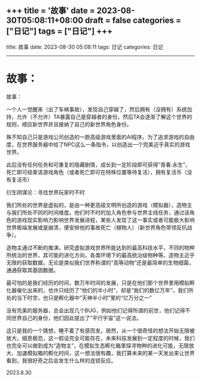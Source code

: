 +++
title = '故事'
date = 2023-08-30T05:08:11+08:00
draft = false
categories = ["日记"]
tags = ["日记"]
+++
---
title: 故事
date: 2023-08-30 05:08:11
tags: 日记
categories: 日记

---

# 故事：

故事：

一个人一觉醒来（出了车祸事故），发现自己穿越了，然后拥有（没拥有）系统加持，允许（不允许）TA暴露自己是穿越者的身份，然后TA会逐渐了解这个世界的规则，顺应新世界并且接纳了自己的新世界角色身份。

殊不知自己只是游戏公司创造的一款高级游戏里面的AI程序，为了追求游戏的自由度，在世界服务器中给了NPC这么一条指令，以创造出一个完美近乎真实的游戏世界。

此后没有任何任务和可重复的隐藏剧情，成长到一定阶段即可获得“青春.永生”，死亡即可结束该游戏角色（或者死亡即可在特殊位置等待复活），拥有复活币（没有复活币）



 

衍生阴谋论：寻找世界玩家时不时

我们所处的世界是虚拟的，是由一种更高级文明所创造的游戏（模拟器），造物主与我们所处不同的时间维度。他们时不时的加入角色参与世界主线任务，通过该角色的游戏现实影响力影响世界发展进程，某些人发现了这一事实或者可能极大影响世界极端发展或是崩溃，便安排他的事故死亡（植物人）（新世界角色带领反抗战争）。

造物主通过不断的推演，研究虚拟游戏世界所能达到的最高科技水平，不同的物种所统治的世界，其可能的进化方向，各类环境下的最高统治级物种等。造物主近乎无限的获取数据，无论是类似我们世界称谓的“高等动物”还是最简单的生物细菌，通通获取其基因数据。

最可怕的是我们经历的时间，数万年时间的发展，只是在他们那个世界里用模拟孵化器催化出来的，也许只经历了“他们的半小时”，却是“我们的数亿万年”，我们所处的当下时空，也只是孵化器中“天神半小时”里的“亿万分之一”

没有完美的服务器，总会出现几个BUG，例如他们记得所谓的前世，他们记得不同世界自己的身份，他们因此提出了“平行宇宙”这一说法。

这只是我的一个猜想，睡不着了有感而发，居然，从一个很奇怪的想法开始无限被放大，细思极恐，这一假设完全可能存在，未来科技发展到一定程度的时候，我们也完全可以做到成为“造物主”，在模拟生态孵化箱里探寻物种的进化可能，无限放大、加速模拟箱的孵化时间，这一想法很有趣，我打算未来的某一天发出来让世界看到，我很好奇之后会发生什么样的连锁反应。

2023.8.30

